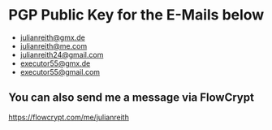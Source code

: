 # PGP Public Key for the E-Mails below

- julianreith@gmx.de 
- julianreith@me.com 
- julianreith24@gmail.com 
- executor55@gmx.de 
- executor55@gmail.com 

## You can also send me a message via FlowCrypt
https://flowcrypt.com/me/julianreith
